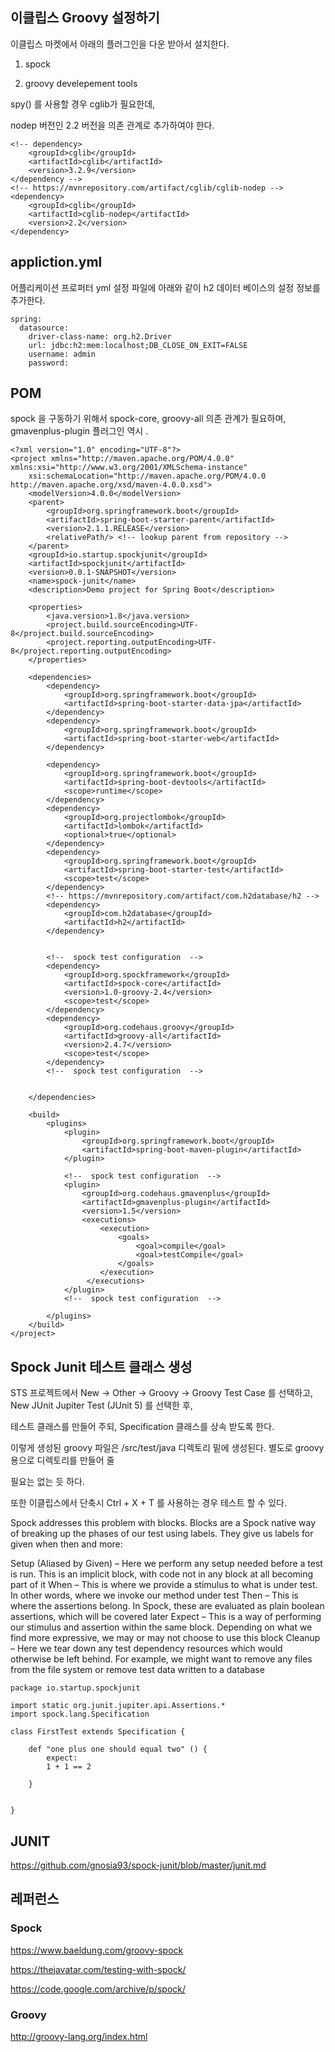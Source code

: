 ## 이클립스 Groovy 설정하기 ##

이클립스 마켓에서 아래의 플러그인을 다운 받아서 설치한다. 

 1) spock

 2) groovy develepement tools



spy() 를 사용할 경우 cglib가 필요한데, 

nodep 버전인 2.2 버전을 의존 관계로 추가하여야 한다. 

```
<!-- dependency>
    <groupId>cglib</groupId>
    <artifactId>cglib</artifactId>
    <version>3.2.9</version>
</dependency -->
<!-- https://mvnrepository.com/artifact/cglib/cglib-nodep -->
<dependency>
    <groupId>cglib</groupId>
    <artifactId>cglib-nodep</artifactId>
    <version>2.2</version>
</dependency>
```





## appliction.yml ##

어플리케이션 프로퍼터 yml 설정 파일에 아래와 같이 h2 데이터 베이스의 설정 정보를 추가한다. 


```
spring:
  datasource:
    driver-class-name: org.h2.Driver
    url: jdbc:h2:mem:localhost;DB_CLOSE_ON_EXIT=FALSE
    username: admin
    password:
```

## POM ##

spock 을 구동하기 위해서 spock-core, groovy-all 의존 관계가 필요하며, gmavenplus-plugin 플러그인 역시 . 


```
<?xml version="1.0" encoding="UTF-8"?>
<project xmlns="http://maven.apache.org/POM/4.0.0" xmlns:xsi="http://www.w3.org/2001/XMLSchema-instance"
	xsi:schemaLocation="http://maven.apache.org/POM/4.0.0 http://maven.apache.org/xsd/maven-4.0.0.xsd">
	<modelVersion>4.0.0</modelVersion>
	<parent>
		<groupId>org.springframework.boot</groupId>
		<artifactId>spring-boot-starter-parent</artifactId>
		<version>2.1.1.RELEASE</version>
		<relativePath/> <!-- lookup parent from repository -->
	</parent>
	<groupId>io.startup.spockjunit</groupId>
	<artifactId>spockjunit</artifactId>
	<version>0.0.1-SNAPSHOT</version>
	<name>spock-junit</name>
	<description>Demo project for Spring Boot</description>

	<properties>
		<java.version>1.8</java.version>
		<project.build.sourceEncoding>UTF-8</project.build.sourceEncoding>
        <project.reporting.outputEncoding>UTF-8</project.reporting.outputEncoding>
	</properties>

	<dependencies>
		<dependency>
			<groupId>org.springframework.boot</groupId>
			<artifactId>spring-boot-starter-data-jpa</artifactId>
		</dependency>
		<dependency>
			<groupId>org.springframework.boot</groupId>
			<artifactId>spring-boot-starter-web</artifactId>
		</dependency>

		<dependency>
			<groupId>org.springframework.boot</groupId>
			<artifactId>spring-boot-devtools</artifactId>
			<scope>runtime</scope>
		</dependency>
		<dependency>
			<groupId>org.projectlombok</groupId>
			<artifactId>lombok</artifactId>
			<optional>true</optional>
		</dependency>
		<dependency>
			<groupId>org.springframework.boot</groupId>
			<artifactId>spring-boot-starter-test</artifactId>
			<scope>test</scope>
		</dependency>
		<!-- https://mvnrepository.com/artifact/com.h2database/h2 -->
		<dependency>
		    <groupId>com.h2database</groupId>
		    <artifactId>h2</artifactId>
		</dependency>
		
		
		<!--  spock test configuration  -->
		<dependency>
    		<groupId>org.spockframework</groupId>
		    <artifactId>spock-core</artifactId>
		    <version>1.0-groovy-2.4</version>
		    <scope>test</scope>
		</dependency>
		<dependency>
		    <groupId>org.codehaus.groovy</groupId>
		    <artifactId>groovy-all</artifactId>
		    <version>2.4.7</version>
		    <scope>test</scope>
		</dependency>
		<!--  spock test configuration  -->
		
		
	</dependencies>

	<build>
		<plugins>
			<plugin>
				<groupId>org.springframework.boot</groupId>
				<artifactId>spring-boot-maven-plugin</artifactId>
			</plugin>
			
			<!--  spock test configuration  -->
			<plugin>
			    <groupId>org.codehaus.gmavenplus</groupId>
			    <artifactId>gmavenplus-plugin</artifactId>
			    <version>1.5</version>
			    <executions>
			        <execution>
			            <goals>
			                <goal>compile</goal>
			                <goal>testCompile</goal>
			            </goals>
			        </execution>
			     </executions>
			</plugin>
			<!--  spock test configuration  -->
			
		</plugins>
	</build>
</project>
```


## Spock Junit 테스트 클래스 생성 ##

STS 프로젝트에서 New -> Other -> Groovy -> Groovy Test Case 를 선택하고, New JUnit Jupiter Test (JUnit 5) 를 선택한 후,

테스트 클래스를 만들어 주되, Specification 클래스를 상속 받도록 한다. 

이렇게 생성된 groovy 파일은 /src/test/java 디렉토리 밑에 생성된다. 별도로 groovy 용으로 디렉토리를 만들어 줄 

필요는 없는 듯 하다. 

또한 이클립스에서 단축시 Ctrl + X + T 를 사용하는 경우 테스트 할 수 있다. 



Spock addresses this problem with blocks. Blocks are a Spock native way of breaking up the phases of our test using labels. They give us labels for given when then and more:

Setup (Aliased by Given) – Here we perform any setup needed before a test is run. This is an implicit block, with code not in any block at all becoming part of it
When – This is where we provide a stimulus to what is under test. In other words, where we invoke our method under test
Then – This is where the assertions belong. In Spock, these are evaluated as plain boolean assertions, which will be covered later
Expect – This is a way of performing our stimulus and assertion within the same block. Depending on what we find more expressive, we may or may not choose to use this block
Cleanup – Here we tear down any test dependency resources which would otherwise be left behind. For example, we might want to remove any files from the file system or remove test data written to a database


```
package io.startup.spockjunit

import static org.junit.jupiter.api.Assertions.*
import spock.lang.Specification

class FirstTest extends Specification {

	def "one plus one should equal two" () {
		expect:
		1 + 1 == 2
		
	}
	

}

```

## JUNIT ##
https://github.com/gnosia93/spock-junit/blob/master/junit.md


## 레퍼런스 ##

### Spock ### 
https://www.baeldung.com/groovy-spock

https://thejavatar.com/testing-with-spock/

https://code.google.com/archive/p/spock/

### Groovy ###
http://groovy-lang.org/index.html

